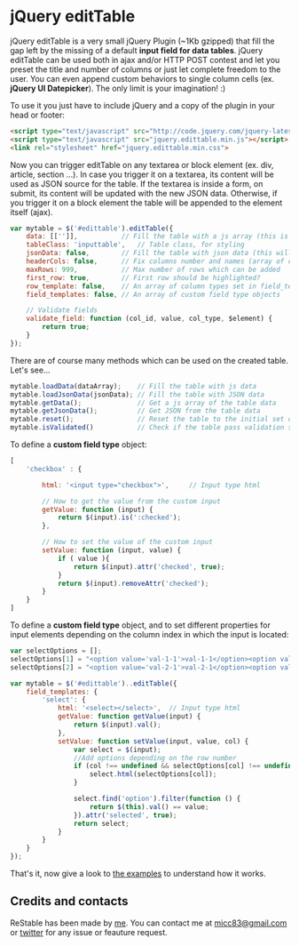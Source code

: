 jQuery editTable
=========

jQuery editTable is a very small jQuery Plugin (~1Kb gzipped) that fill the gap left by the missing of a default <strong>input field for data tables</strong>. jQuery editTable can be used both in ajax and/or HTTP POST contest and let you preset the title and number of columns or just let complete freedom to the user. You can even append custom behaviors to single column cells (ex. <strong>jQuery UI Datepicker</strong>). The only limit is your imagination! :)

To use it you just have to include jQuery and a copy of the plugin in your head or footer:

```html
<script type="text/javascript" src="http://code.jquery.com/jquery-latest.js"></script>
<script type="text/javascript" src="jquery.edittable.min.js"></script>
<link rel="stylesheet" href="jquery.edittable.min.css">
```

Now you can trigger editTable on any textarea or block element (ex. div, article, section ...). In case you trigger it on a textarea, its content will be used as JSON source for the table. If the textarea is inside a form, on submit, its content will be updated with the new JSON data. Otherwise, if you trigger it on a block element the table will be appended to the element itself (ajax).

```js
var mytable = $('#edittable').editTable({
    data: [['']],           // Fill the table with a js array (this is overridden by the textarea content if not empty)
    tableClass: 'inputtable',   // Table class, for styling
    jsonData: false,        // Fill the table with json data (this will override data property)
    headerCols: false,      // Fix columns number and names (array of column names)
    maxRows: 999,           // Max number of rows which can be added
    first_row: true,        // First row should be highlighted?
    row_template: false,    // An array of column types set in field_templates
    field_templates: false, // An array of custom field type objects

    // Validate fields
    validate_field: function (col_id, value, col_type, $element) {
        return true;
    }
});
```

There are of course many methods which can be used on the created table. Let's see...

```js
mytable.loadData(dataArray);    // Fill the table with js data
mytable.loadJsonData(jsonData); // Fill the table with JSON data
mytable.getData();              // Get a js array of the table data
mytable.getJsonData();          // Get JSON from the table data
mytable.reset();                // Reset the table to the initial set of data
mytable.isValidated()           // Check if the table pass validation set with validate_field
```

To define a <strong>custom field type</strong> object:

```js
[
    'checkbox' : {

        html: '<input type="checkbox">',     // Input type html

        // How to get the value from the custom input
        getValue: function (input) {
            return $(input).is(':checked');
        },

        // How to set the value of the custom input
        setValue: function (input, value) {
            if ( value ){
                return $(input).attr('checked', true);
            }
            return $(input).removeAttr('checked');
        }
    }
]
```
To define a <strong>custom field type</strong> object,
and to set different properties for input elements depending on the column index in which the input is located:

```js
var selectOptions = [];
selectOptions[1] = "<option value='val-1-1'>val-1-1</option><option value='val-1-2'>val-1-2</option>";
selectOptions[2] = "<option value='val-2-1'>val-2-1</option><option value='val-2-2'>val-2-2</option>";

var mytable = $('#edittable')..editTable({
    field_templates: {
        'select': {
            html: '<select></select>',  // Input type html
            getValue: function getValue(input) {
                return $(input).val();
            },
            setValue: function setValue(input, value, col) {
                var select = $(input);
                //Add options depending on the row number
                if (col !== undefined && selectOptions[col] !== undefined) {
                    select.html(selectOptions[col]);
                } 

                select.find('option').filter(function () {
                    return $(this).val() == value;
                }).attr('selected', true);
                return select;
            }
        }
    }
});
```

That's it, now give a look to [the examples](https://micc83.github.io/editTable/demo/) to understand how it works.

## Credits and contacts

ReStable has been made by [me](https://github.com/micc83). You can contact me at micc83@gmail.com or [twitter](https://twitter.com/Micc1983) for any issue or feauture request.
